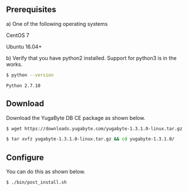 ## Prerequisites

a) One of the following operating systems

<i class="icon-centos"></i> CentOS 7 

<i class="icon-ubuntu"></i> Ubuntu 16.04+

b) Verify that you have python2 installed. Support for python3 is in the works.

```sh
$ python --version
```

```
Python 2.7.10
```

## Download

Download the YugaByte DB CE package as shown below.

```sh
$ wget https://downloads.yugabyte.com/yugabyte-1.3.1.0-linux.tar.gz
```

```sh
$ tar xvfz yugabyte-1.3.1.0-linux.tar.gz && cd yugabyte-1.3.1.0/
```

## Configure

You can do this as shown below.

```sh
$ ./bin/post_install.sh
```
